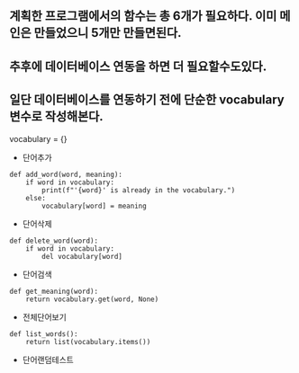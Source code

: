 ## 계획한 프로그램에서의 함수는 총 6개가 필요하다. 이미 메인은 만들었으니 5개만 만들면된다. 
## 추후에 데이터베이스 연동을 하면 더 필요할수도있다.
## 일단 데이터베이스를 연동하기 전에 단순한 vocabulary 변수로 작성해본다.

vocabulary = {}

- 단어추가
```
def add_word(word, meaning):
    if word in vocabulary:
        print(f"'{word}' is already in the vocabulary.")
    else:
        vocabulary[word] = meaning
```
- 단어삭제
```
def delete_word(word):
    if word in vocabulary:
        del vocabulary[word]
```  
- 단어검색
```
def get_meaning(word):
    return vocabulary.get(word, None)
```
- 전체단어보기
```
def list_words():
    return list(vocabulary.items())
```

- 단어랜덤테스트
